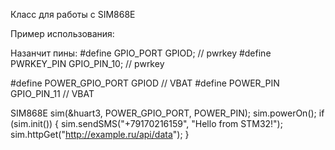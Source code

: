 Класс для работы с SIM868E

Пример использования:

Назанчит пины:
#define GPIO_PORT  GPIOD;          // pwrkey
#define PWRKEY_PIN GPIO_PIN_10;   // pwrkey
    
#define POWER_GPIO_PORT GPIOD        // VBAT
#define POWER_PIN       GPIO_PIN_11  // VBAT


SIM868E sim(&huart3, POWER_GPIO_PORT, POWER_PIN);
sim.powerOn();
if (sim.init()) {
        sim.sendSMS("+79170216159", "Hello from STM32!");
        sim.httpGet("http://example.ru/api/data");
}
